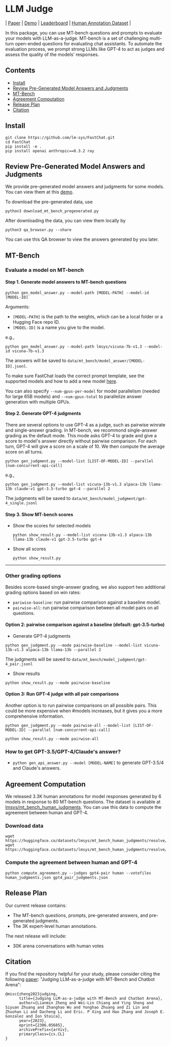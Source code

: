 # LLM Judge
| [Paper](https://arxiv.org/abs/2306.05685) | [Demo](https://huggingface.co/spaces/lmsys/mt-bench) | [Leaderboard](https://chat.lmsys.org/?leaderboard) | [Human Annotation Dataset](https://huggingface.co/datasets/lmsys/mt_bench_human_judgments) |

In this package, you can use MT-bench questions and prompts to evaluate your models with LLM-as-a-judge.
MT-bench is a set of challenging multi-turn open-ended questions for evaluating chat assistants.
To automate the evaluation process, we prompt strong LLMs like GPT-4 to act as judges and assess the quality of the models' responses.

## Contents
- [Install](#install)
- [Review Pre-Generated Model Answers and Judgments](#review-pre-generated-model-answers-and-judgments)
- [MT-Bench](#mt-bench)
- [Agreement Computation](#agreement-computation)
- [Release Plan](#release-plan)
- [Citation](#citation)

## Install
```
git clone https://github.com/lm-sys/FastChat.git
cd FastChat
pip install -e .
pip install openai anthropic==0.3.2 ray
```

## Review Pre-Generated Model Answers and Judgments
We provide pre-generated model answers and judgments for some models.
You can view them at this [demo](https://huggingface.co/spaces/lmsys/mt-bench).

To download the pre-generated data, use
```
python3 download_mt_bench_pregenerated.py
```

After downloading the data, you can view them locally by
```
python3 qa_browser.py --share
```
You can use this QA browser to view the answers generated by you later.

## MT-Bench

### Evaluate a model on MT-bench

#### Step 1. Generate model answers to MT-bench questions
```
python gen_model_answer.py --model-path [MODEL-PATH] --model-id [MODEL-ID]
```
Arguments:
  - `[MODEL-PATH]` is the path to the weights, which can be a local folder or a Hugging Face repo ID.
  - `[MODEL-ID]` is a name you give to the model.

e.g.,
```
python gen_model_answer.py --model-path lmsys/vicuna-7b-v1.3 --model-id vicuna-7b-v1.3
```
The answers will be saved to `data/mt_bench/model_answer/[MODEL-ID].jsonl`.

To make sure FastChat loads the correct prompt template, see the supported models and how to add a new model [here](../../docs/model_support.md#how-to-support-a-new-model).

You can also specify `--num-gpus-per-model` for model parallelism (needed for large 65B models) and `--num-gpus-total` to parallelize answer generation with multiple GPUs.

#### Step 2. Generate GPT-4 judgments
There are several options to use GPT-4 as a judge, such as pairwise winrate and single-answer grading.
In MT-bench, we recommond single-answer grading as the default mode.
This mode asks GPT-4 to grade and give a score to model's answer directly without pairwise comparison.
For each turn, GPT-4 will give a score on a scale of 10. We then compute the average score on all turns.

```
python gen_judgment.py --model-list [LIST-OF-MODEL-ID] --parallel [num-concurrent-api-call]
```

e.g.,
```
python gen_judgment.py --model-list vicuna-13b-v1.3 alpaca-13b llama-13b claude-v1 gpt-3.5-turbo gpt-4 --parallel 2
```
The judgments will be saved to `data/mt_bench/model_judgment/gpt-4_single.jsonl`

#### Step 3. Show MT-bench scores

- Show the scores for selected models
  ```
  python show_result.py --model-list vicuna-13b-v1.3 alpaca-13b llama-13b claude-v1 gpt-3.5-turbo gpt-4
  ```
- Show all scores
  ```
  python show_result.py
  ```

---

### Other grading options
Besides score-based single-answer grading, we also support two additional grading options based on win rates:
- `pariwise-baseline`: run pairwise comparison against a baseline model.
- `pairwise-all`: run pairwise comparison between all model pairs on all questions.

#### Option 2: pairwise comparison against a baseline (default: gpt-3.5-turbo)

- Generate GPT-4 judgments
```
python gen_judgment.py --mode pairwise-baseline --model-list vicuna-13b-v1.3 alpaca-13b llama-13b --parallel 2
```
The judgments will be saved to `data/mt_bench/model_judgment/gpt-4_pair.jsonl`

- Show results
```
python show_result.py --mode pairwise-baseline
```

#### Option 3: Run GPT-4 judge with all pair comparisons

Another option is to run pairwise comparisons on all possible pairs.
This could be more expensive when #models increases, but it gives you a more comprehensive information.

```
python gen_judgment.py --mode pairwise-all --model-list [LIST-OF-MODEL-ID] --parallel [num-concurrent-api-call]
```

```
python show_result.py --mode pairwise-all
```

### How to get GPT-3.5/GPT-4/Claude's answer?
- `python gen_api_answer.py --model [MODEL-NAME]` to generate GPT-3.5/4 and Claude's answers.

## Agreement Computation
We released 3.3K human annotations for model responses generated by 6 models in response to 80 MT-bench questions. The dataset is available at [lmsys/mt_bench_human_judgments](https://huggingface.co/datasets/lmsys/mt_bench_human_judgments).
You can use this data to compute the agreement between human and GPT-4.

### Download data

```
wget https://huggingface.co/datasets/lmsys/mt_bench_human_judgments/resolve/main/human_judgments.json
wget https://huggingface.co/datasets/lmsys/mt_bench_human_judgments/resolve/main/gpt4_pair_judgments.json
```

### Compute the agreement between human and GPT-4

```
python compute_agreement.py --judges gpt4-pair human --votefiles human_judgments.json gpt4_pair_judgments.json
```

## Release Plan
Our current release contains:
- The MT-bench questions, prompts, pre-generated answers, and pre-generated judgments.
- The 3K expert-level human annotations.

The next release will include:
- 30K arena conversations with human votes

## Citation

If you find the repository helpful for your study, please consider citing the following [paper](https://arxiv.org/abs/2306.05685): "Judging LLM-as-a-judge with MT-Bench and Chatbot Arena":
```
@misc{zheng2023judging,
      title={Judging LLM-as-a-judge with MT-Bench and Chatbot Arena}, 
      author={Lianmin Zheng and Wei-Lin Chiang and Ying Sheng and Siyuan Zhuang and Zhanghao Wu and Yonghao Zhuang and Zi Lin and Zhuohan Li and Dacheng Li and Eric. P Xing and Hao Zhang and Joseph E. Gonzalez and Ion Stoica},
      year={2023},
      eprint={2306.05685},
      archivePrefix={arXiv},
      primaryClass={cs.CL}
}
```
